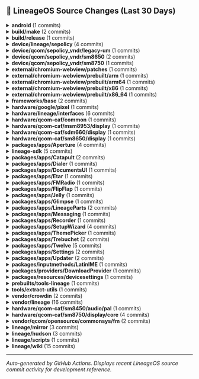 ## 📜 LineageOS Source Changes (Last 30 Days)

<details>
<summary><b>android</b> (1 commits)</summary>

- [51cbbb8](https://github.com/LineageOS/android/commit/51cbbb8) manifest: Drop superproject tag
  
  Author: Alexander Koskovich  
  Date: Sun Aug 17 22:12:22 2025 +0000


</details>

<details>
<summary><b>build/make</b> (2 commits)</summary>

- [ea2c302](https://github.com/LineageOS/android_build/commit/ea2c302) gen_build-manifest: Ensure that we in TOP when executed
  
  Author: Nolen Johnson  
  Date: Fri Aug 22 00:37:45 2025 +0000

- [cc3952e](https://github.com/LineageOS/android_build/commit/cc3952e) envsetup: lunch: Generate build-manifest.xml after roomservice finishes
  
  Author: Yumi Yukimura  
  Date: Wed Aug 20 21:30:52 2025 +0800


</details>

<details>
<summary><b>build/release</b> (1 commits)</summary>

- [f966e5e](https://github.com/LineageOS/android_build_release/commit/f966e5e) Bump Security String to 2025-08-01
  
  Author: althafvly  
  Date: Fri Aug 15 17:30:18 2025 +0000


</details>

<details>
<summary><b>device/lineage/sepolicy</b> (4 commits)</summary>

- [792d024](https://github.com/LineageOS/android_device_lineage_sepolicy/commit/792d024) qcom: Label AIDL LiveDisplay SDM HAL
  
  Author: LuK1337  
  Date: Mon Aug 18 19:13:29 2025 +0000

- [fac5591](https://github.com/LineageOS/android_device_lineage_sepolicy/commit/fac5591) common: Add LiveDisplay AIDL interface
  
  Author: LuK1337  
  Date: Mon Aug 18 19:13:28 2025 +0000

- [4dde0da](https://github.com/LineageOS/android_device_lineage_sepolicy/commit/4dde0da) common: Label vendor.lineage.health.IFastCharge/default
  
  Author: LuK1337  
  Date: Mon Aug 18 19:13:11 2025 +0000

- [f0ecd81](https://github.com/LineageOS/android_device_lineage_sepolicy/commit/f0ecd81) qcom: Remove cryptfshw remnants
  
  Author: Bruno Martins  
  Date: Sat Aug 16 23:01:46 2025 +0100


</details>

<details>
<summary><b>device/qcom/sepolicy_vndr/legacy-um</b> (1 commits)</summary>

- [d94d104](https://github.com/LineageOS/android_device_qcom_sepolicy_vndr/commit/d94d104) sepolicy: holi: Label pmr735a power supply nodes
  
  Author: LuK1337  
  Date: Mon Aug 4 15:54:40 2025 +0200


</details>

<details>
<summary><b>device/qcom/sepolicy_vndr/sm8650</b> (2 commits)</summary>

- [4ab0332](https://github.com/LineageOS/android_device_qcom_sepolicy_vndr/commit/4ab0332) generic: Allow init write to discard_max_bytes
  
  Author: dianlujitao  
  Date: Fri Jul 25 07:29:30 2025 -0400

- [a11bf61](https://github.com/LineageOS/android_device_qcom_sepolicy_vndr/commit/a11bf61) generic: Label discard_max_bytes sysfs
  
  Author: Michael Bestas  
  Date: Fri Jul 25 07:29:14 2025 -0400


</details>

<details>
<summary><b>device/qcom/sepolicy_vndr/sm8750</b> (1 commits)</summary>

- [44ffcf4](https://github.com/LineageOS/android_device_qcom_sepolicy_vndr/commit/44ffcf4) qva: Label AOSP NXP keymint and weaver HALs
  
  Author: dianlujitao  
  Date: Wed Aug 6 21:31:46 2025 +0800


</details>

<details>
<summary><b>external/chromium-webview/patches</b> (1 commits)</summary>

- [667fc9a](https://github.com/LineageOS/android_external_chromium-webview_patches/commit/667fc9a) Update Chromium Webview to 139.0.7258.143
  
  Author: Kevin F. Haggerty  
  Date: Wed Aug 20 05:51:16 2025 -0600


</details>

<details>
<summary><b>external/chromium-webview/prebuilt/arm</b> (1 commits)</summary>

- [e6e3d8c](https://github.com/LineageOS/android_external_chromium-webview_prebuilt_arm/commit/e6e3d8c) Update Chromium Webview arm to 139.0.7258.143
  
  Author: Kevin F. Haggerty  
  Date: Thu Aug 21 05:59:48 2025 -0600


</details>

<details>
<summary><b>external/chromium-webview/prebuilt/arm64</b> (1 commits)</summary>

- [f96b15f](https://github.com/LineageOS/android_external_chromium-webview_prebuilt_arm64/commit/f96b15f) Update Chromium Webview arm64 to 139.0.7258.143
  
  Author: Kevin F. Haggerty  
  Date: Thu Aug 21 05:59:52 2025 -0600


</details>

<details>
<summary><b>external/chromium-webview/prebuilt/x86</b> (1 commits)</summary>

- [7696271](https://github.com/LineageOS/android_external_chromium-webview_prebuilt_x86/commit/7696271) Update Chromium Webview x86 to 139.0.7258.143
  
  Author: Kevin F. Haggerty  
  Date: Thu Aug 21 05:59:55 2025 -0600


</details>

<details>
<summary><b>external/chromium-webview/prebuilt/x86_64</b> (1 commits)</summary>

- [3edd0fb](https://github.com/LineageOS/android_external_chromium-webview_prebuilt_x86_64/commit/3edd0fb) Update Chromium Webview x86_64 to 139.0.7258.143
  
  Author: Kevin F. Haggerty  
  Date: Thu Aug 21 05:59:59 2025 -0600


</details>

<details>
<summary><b>frameworks/base</b> (2 commits)</summary>

- [8e028104](https://github.com/LineageOS/android_frameworks_base/commit/8e028104) Defer remove splash screen while device is locked
  
  Author: wilsonshih  
  Date: Thu Aug 14 12:38:42 2025 +0530

- [2f8ad755](https://github.com/LineageOS/android_frameworks_base/commit/2f8ad755) Handle exceptions from querying appinfo in RemoteViews#addAppWidget.
  
  Author: Sunny Goyal  
  Date: Wed Aug 13 11:47:57 2025 +0530


</details>

<details>
<summary><b>hardware/google/pixel</b> (1 commits)</summary>

- [1dee182](https://github.com/LineageOS/android_hardware_google_pixel/commit/1dee182) Revert &quot;pixel: Disable lineage health HAL&quot;
  
  Author: Michael Bestas  
  Date: Wed Jul 30 00:09:15 2025 +0000


</details>

<details>
<summary><b>hardware/lineage/interfaces</b> (6 commits)</summary>

- [41de4ce](https://github.com/LineageOS/android_hardware_lineage_interfaces/commit/41de4ce) livedisplay: sdm: Initial AIDL port
  
  Author: LuK1337  
  Date: Mon Aug 18 19:13:29 2025 +0000

- [60cc965](https://github.com/LineageOS/android_hardware_lineage_interfaces/commit/60cc965) livedisplay: Add AIDL interface
  
  Author: LuK1337  
  Date: Mon Aug 18 19:13:28 2025 +0000

- [45dc39c](https://github.com/LineageOS/android_hardware_lineage_interfaces/commit/45dc39c) health: Clean up ChargingControl includes
  
  Author: Bruno Martins  
  Date: Mon Aug 18 19:13:28 2025 +0000

- [45b11ff](https://github.com/LineageOS/android_hardware_lineage_interfaces/commit/45b11ff) health: Explicitly declare AIDL version in VINTF
  
  Author: Bruno Martins  
  Date: Mon Aug 18 19:13:28 2025 +0000

- [ea235df](https://github.com/LineageOS/android_hardware_lineage_interfaces/commit/ea235df) health: Implement IFastCharge interface
  
  Author: LuK1337  
  Date: Mon Aug 18 19:13:11 2025 +0000

- [d12792c](https://github.com/LineageOS/android_hardware_lineage_interfaces/commit/d12792c) Remove old Broadcom NFC impl
  
  Author: Bruno Martins  
  Date: Sun Aug 17 00:54:35 2025 +0100


</details>

<details>
<summary><b>hardware/qcom-caf/common</b> (1 commits)</summary>

- [99d7aac](https://github.com/LineageOS/android_hardware_qcom-caf_common/commit/99d7aac) rfs: Add modem_firmware to RFS install targets
  
  Author: kmiit  
  Date: Sun Aug 10 08:43:15 2025 +0000


</details>

<details>
<summary><b>hardware/qcom-caf/msm8953/display</b> (1 commits)</summary>

- [6cfaebb](https://github.com/LineageOS/android_hardware_qcom_display/commit/6cfaebb) sdm: Remove VIDEO_MODE_DEFER_RETIRE_FENCE ifdef
  
  Author: LuK1337  
  Date: Tue Jul 29 23:17:20 2025 +0200


</details>

<details>
<summary><b>hardware/qcom-caf/sdm660/display</b> (1 commits)</summary>

- [dfcc000](https://github.com/LineageOS/android_hardware_qcom_display/commit/dfcc000) sdm: Remove VIDEO_MODE_DEFER_RETIRE_FENCE ifdef
  
  Author: LuK1337  
  Date: Tue Jul 29 23:15:26 2025 +0200


</details>

<details>
<summary><b>hardware/qcom-caf/sm8650/display</b> (1 commits)</summary>

- [b586b40](https://github.com/LineageOS/android_hardware_qcom_display/commit/b586b40) sdm: Define page size if it&#x27;s not defined
  
  Author: Baldev Sahu  
  Date: Tue Jul 29 21:25:27 2025 +0200


</details>

<details>
<summary><b>packages/apps/Aperture</b> (4 commits)</summary>

- [8400f48](https://github.com/LineageOS/android_packages_apps_Aperture/commit/8400f48) Automatic translation import
  
  Author: LineageOS Infra  
  Date: Fri Aug 15 18:36:41 2025 +0000

- [82d6068](https://github.com/LineageOS/android_packages_apps_Aperture/commit/82d6068) Aperture: Update CameraX to 1.5.0-rc01
  
  Author: LuK1337  
  Date: Wed Aug 13 20:29:33 2025 +0200

- [f1d7cb0](https://github.com/LineageOS/android_packages_apps_Aperture/commit/f1d7cb0) Aperture: Update CameraX to 1.5.0-beta02
  
  Author: LuK1337  
  Date: Wed Aug 13 19:38:01 2025 +0200

- [7f948a8](https://github.com/LineageOS/android_packages_apps_Aperture/commit/7f948a8) Automatic translation import
  
  Author: LineageOS Infra  
  Date: Fri Aug 1 21:13:43 2025 +0000


</details>

<details>
<summary><b>lineage-sdk</b> (5 commits)</summary>

- [787a24e](https://github.com/LineageOS/android_lineage-sdk/commit/787a24e) Wire up AIDL LiveDisplay HAL
  
  Author: LuK1337  
  Date: Sat Aug 16 20:38:11 2025 +0200

- [cf9f156](https://github.com/LineageOS/android_lineage-sdk/commit/cf9f156) sdk: Add lineagehealth IFastCharge interface support
  
  Author: LuK1337  
  Date: Sat Aug 16 20:38:11 2025 +0200

- [68106a6](https://github.com/LineageOS/android_lineage-sdk/commit/68106a6) Automatic translation import
  
  Author: LineageOS Infra  
  Date: Fri Aug 1 21:13:43 2025 +0000

- [05e3e33](https://github.com/LineageOS/android_lineage-sdk/commit/05e3e33) health: Fix limit notification
  
  Author: Luofan Chen  
  Date: Mon Jul 28 12:44:43 2025 +0000

- [12ab886](https://github.com/LineageOS/android_lineage-sdk/commit/12ab886) health: Implement new charging control battery listener
  
  Author: Luofan Chen  
  Date: Mon Jul 28 12:44:39 2025 +0000


</details>

<details>
<summary><b>packages/apps/Catapult</b> (2 commits)</summary>

- [f6e4332](https://github.com/LineageOS/android_packages_apps_Catapult/commit/f6e4332) Automatic translation import
  
  Author: LineageOS Infra  
  Date: Fri Aug 15 18:36:41 2025 +0000

- [47bb118](https://github.com/LineageOS/android_packages_apps_Catapult/commit/47bb118) Automatic translation import
  
  Author: LineageOS Infra  
  Date: Fri Aug 1 21:13:44 2025 +0000


</details>

<details>
<summary><b>packages/apps/Dialer</b> (1 commits)</summary>

- [71be011](https://github.com/LineageOS/android_packages_apps_Dialer/commit/71be011) Automatic translation import
  
  Author: LineageOS Infra  
  Date: Fri Aug 1 21:13:45 2025 +0000


</details>

<details>
<summary><b>packages/apps/DocumentsUI</b> (1 commits)</summary>

- [f7d17ba](https://github.com/LineageOS/android_packages_apps_DocumentsUI/commit/f7d17ba) Automatic translation import
  
  Author: LineageOS Infra  
  Date: Fri Aug 1 21:13:46 2025 +0000


</details>

<details>
<summary><b>packages/apps/Etar</b> (1 commits)</summary>

- [d312f41](https://github.com/LineageOS/android_packages_apps_Etar/commit/d312f41) Automatic translation import
  
  Author: LineageOS Infra  
  Date: Fri Aug 1 21:13:47 2025 +0000


</details>

<details>
<summary><b>packages/apps/FMRadio</b> (1 commits)</summary>

- [0823949](https://github.com/LineageOS/android_packages_apps_FMRadio/commit/0823949) Automatic translation import
  
  Author: LineageOS Infra  
  Date: Fri Aug 1 21:13:48 2025 +0000


</details>

<details>
<summary><b>packages/apps/FlipFlap</b> (1 commits)</summary>

- [638533e](https://github.com/LineageOS/android_packages_apps_FlipFlap/commit/638533e) Automatic translation import
  
  Author: LineageOS Infra  
  Date: Fri Aug 1 21:13:48 2025 +0000


</details>

<details>
<summary><b>packages/apps/Jelly</b> (1 commits)</summary>

- [aad4d12](https://github.com/LineageOS/android_packages_apps_Jelly/commit/aad4d12) Automatic translation import
  
  Author: LineageOS Infra  
  Date: Fri Aug 1 21:13:50 2025 +0000


</details>

<details>
<summary><b>packages/apps/Glimpse</b> (1 commits)</summary>

- [01654bb](https://github.com/LineageOS/android_packages_apps_Glimpse/commit/01654bb) Automatic translation import
  
  Author: LineageOS Infra  
  Date: Fri Aug 1 21:13:49 2025 +0000


</details>

<details>
<summary><b>packages/apps/LineageParts</b> (2 commits)</summary>

- [25f3e4e](https://github.com/LineageOS/android_packages_apps_LineageParts/commit/25f3e4e) Automatic translation import
  
  Author: LineageOS Infra  
  Date: Fri Aug 15 18:36:43 2025 +0000

- [564c276](https://github.com/LineageOS/android_packages_apps_LineageParts/commit/564c276) Automatic translation import
  
  Author: LineageOS Infra  
  Date: Fri Aug 1 21:13:50 2025 +0000


</details>

<details>
<summary><b>packages/apps/Messaging</b> (1 commits)</summary>

- [e5e9566](https://github.com/LineageOS/android_packages_apps_Messaging/commit/e5e9566) Automatic translation import
  
  Author: LineageOS Infra  
  Date: Fri Aug 1 21:13:51 2025 +0000


</details>

<details>
<summary><b>packages/apps/Recorder</b> (1 commits)</summary>

- [0c8bad3](https://github.com/LineageOS/android_packages_apps_Recorder/commit/0c8bad3) Automatic translation import
  
  Author: LineageOS Infra  
  Date: Fri Aug 1 21:13:52 2025 +0000


</details>

<details>
<summary><b>packages/apps/SetupWizard</b> (4 commits)</summary>

- [bf0afd2](https://github.com/LineageOS/android_packages_apps_SetupWizard/commit/bf0afd2) SetupWizard: Add option to skip setup wizard on eng builds
  
  Author: Inhishonor  
  Date: Fri Aug 15 22:37:46 2025 +0000

- [ff8446a](https://github.com/LineageOS/android_packages_apps_SetupWizard/commit/ff8446a) Automatic translation import
  
  Author: LineageOS Infra  
  Date: Fri Aug 15 18:36:43 2025 +0000

- [00fff59](https://github.com/LineageOS/android_packages_apps_SetupWizard/commit/00fff59) SetupWizard: Update wizard scripts for 15
  
  Author: LuK1337  
  Date: Tue Aug 12 14:52:00 2025 +0200

- [06bff70](https://github.com/LineageOS/android_packages_apps_SetupWizard/commit/06bff70) Automatic translation import
  
  Author: LineageOS Infra  
  Date: Fri Aug 1 21:13:53 2025 +0000


</details>

<details>
<summary><b>packages/apps/ThemePicker</b> (1 commits)</summary>

- [5228c51](https://github.com/LineageOS/android_packages_apps_ThemePicker/commit/5228c51) Automatic translation import
  
  Author: LineageOS Infra  
  Date: Fri Aug 1 21:13:54 2025 +0000


</details>

<details>
<summary><b>packages/apps/Trebuchet</b> (2 commits)</summary>

- [30555e2](https://github.com/LineageOS/android_packages_apps_Trebuchet/commit/30555e2) Launcher3: Add permission for contextual search
  
  Author: Pranav Vashi  
  Date: Tue Aug 12 21:04:21 2025 +0200

- [7c5366b](https://github.com/LineageOS/android_packages_apps_Trebuchet/commit/7c5366b) Automatic translation import
  
  Author: LineageOS Infra  
  Date: Fri Aug 1 21:13:54 2025 +0000


</details>

<details>
<summary><b>packages/apps/Twelve</b> (5 commits)</summary>

- [892bdbb](https://github.com/LineageOS/android_packages_apps_Twelve/commit/892bdbb) Twelve: TwelveAudioSink: Add missing delegates to defaultAudioSink
  
  Author: Luca Stefani  
  Date: Wed Aug 20 21:45:44 2025 +0000

- [e632271](https://github.com/LineageOS/android_packages_apps_Twelve/commit/e632271) Twelve: Update to media3 1.8.0
  
  Author: Luca Stefani  
  Date: Mon Aug 18 13:32:17 2025 +0200

- [c5d94ea](https://github.com/LineageOS/android_packages_apps_Twelve/commit/c5d94ea) Automatic translation import
  
  Author: LineageOS Infra  
  Date: Fri Aug 15 18:36:44 2025 +0000

- [397c8ca](https://github.com/LineageOS/android_packages_apps_Twelve/commit/397c8ca) Automatic translation import
  
  Author: LineageOS Infra  
  Date: Fri Aug 1 21:13:55 2025 +0000

- [8b48e37](https://github.com/LineageOS/android_packages_apps_Twelve/commit/8b48e37) Twelve: Fix typo in string name
  
  Author: Inhishonor  
  Date: Fri Aug 1 19:45:36 2025 +0000


</details>

<details>
<summary><b>packages/apps/Settings</b> (2 commits)</summary>

- [6f25245d](https://github.com/LineageOS/android_packages_apps_Settings/commit/6f25245d) Settings: Add lineagehealth IFastCharge interface support
  
  Author: LuK1337  
  Date: Sat Aug 16 19:26:05 2025 +0000

- [608e3772](https://github.com/LineageOS/android_packages_apps_Settings/commit/608e3772) Automatic translation import
  
  Author: LineageOS Infra  
  Date: Fri Aug 1 21:13:52 2025 +0000


</details>

<details>
<summary><b>packages/apps/Updater</b> (2 commits)</summary>

- [88f35f1](https://github.com/LineageOS/android_packages_apps_Updater/commit/88f35f1) Updater: push-update: Allow specifying serial number
  
  Author: Nolen Johnson  
  Date: Thu Aug 14 18:15:00 2025 -0400

- [a689cb3](https://github.com/LineageOS/android_packages_apps_Updater/commit/a689cb3) Automatic translation import
  
  Author: LineageOS Infra  
  Date: Fri Aug 1 21:13:56 2025 +0000


</details>

<details>
<summary><b>packages/inputmethods/LatinIME</b> (1 commits)</summary>

- [34ff6b2](https://github.com/LineageOS/android_packages_inputmethods_LatinIME/commit/34ff6b2) Automatic translation import
  
  Author: LineageOS Infra  
  Date: Fri Aug 1 21:13:57 2025 +0000


</details>

<details>
<summary><b>packages/providers/DownloadProvider</b> (1 commits)</summary>

- [723daf6](https://github.com/LineageOS/android_packages_providers_DownloadProvider/commit/723daf6) Automatic translation import
  
  Author: LineageOS Infra  
  Date: Fri Aug 1 21:13:57 2025 +0000


</details>

<details>
<summary><b>packages/resources/devicesettings</b> (1 commits)</summary>

- [85e6e4a](https://github.com/LineageOS/android_packages_resources_devicesettings/commit/85e6e4a) Automatic translation import
  
  Author: LineageOS Infra  
  Date: Fri Aug 1 21:13:58 2025 +0000


</details>

<details>
<summary><b>prebuilts/tools-lineage</b> (1 commits)</summary>

- [6122a66](https://github.com/LineageOS/android_prebuilts_tools-lineage/commit/6122a66) tools-lineage: Expose `mogrify` as `prebuilt_build_tool`
  
  Author: Yumi Yukimura  
  Date: Fri Aug 15 17:26:44 2025 +0800


</details>

<details>
<summary><b>tools/extract-utils</b> (1 commits)</summary>

- [b166df5](https://github.com/LineageOS/android_tools_extract-utils/commit/b166df5) extract_utils: sort only groups of blobs
  
  Author: LuK1337  
  Date: Thu Aug 7 00:31:31 2025 +0200


</details>

<details>
<summary><b>vendor/crowdin</b> (2 commits)</summary>

- [0daf944](https://github.com/LineageOS/android_vendor_crowdin/commit/0daf944) Automatic translation import
  
  Author: LineageOS Infra  
  Date: Fri Aug 15 18:36:52 2025 +0000

- [ddd8d75](https://github.com/LineageOS/android_vendor_crowdin/commit/ddd8d75) Automatic translation import
  
  Author: LineageOS Infra  
  Date: Fri Aug 1 21:14:06 2025 +0000


</details>

<details>
<summary><b>vendor/lineage</b> (16 commits)</summary>

- [e69f4b9](https://github.com/LineageOS/android_vendor_lineage/commit/e69f4b9) lineage: Move build-manifest.xml generation to a separate script
  
  Author: Yumi Yukimura  
  Date: Wed Aug 20 21:31:53 2025 +0800

- [88c9f6b](https://github.com/LineageOS/android_vendor_lineage/commit/88c9f6b) fixup! lineage: Convert build-manifest.xml to Android.bp
  
  Author: Yumi Yukimura  
  Date: Wed Aug 20 21:31:53 2025 +0800

- [73be49e](https://github.com/LineageOS/android_vendor_lineage/commit/73be49e) config: Add vendor.lineage.livedisplay V1
  
  Author: LuK1337  
  Date: Mon Aug 18 19:13:28 2025 +0000

- [c612466](https://github.com/LineageOS/android_vendor_lineage/commit/c612466) config: common: Correct build-manifest package name
  
  Author: Nolen Johnson  
  Date: Mon Aug 18 11:43:01 2025 -0400

- [6274644](https://github.com/LineageOS/android_vendor_lineage/commit/6274644) APNs: Add Inwi (Morocco)
  
  Author: Onelots  
  Date: Mon Aug 18 13:37:52 2025 +0000

- [c578471](https://github.com/LineageOS/android_vendor_lineage/commit/c578471) charger: Convert to Android.bp
  
  Author: Yumi Yukimura  
  Date: Mon Aug 18 13:37:27 2025 +0000

- [c570b18](https://github.com/LineageOS/android_vendor_lineage/commit/c570b18) bootanimation: Convert to Android.bp
  
  Author: Yumi Yukimura  
  Date: Mon Aug 18 13:37:27 2025 +0000

- [918ad74](https://github.com/LineageOS/android_vendor_lineage/commit/918ad74) lineage: Convert build-manifest.xml to Android.bp
  
  Author: Yumi Yukimura  
  Date: Mon Aug 18 13:37:27 2025 +0000

- [cb8e4e2](https://github.com/LineageOS/android_vendor_lineage/commit/cb8e4e2) kernel: Introduce macros for comparing versions and make use of them
  
  Author: LuK1337  
  Date: Sun Aug 17 17:45:56 2025 +0200

- [cb1091b](https://github.com/LineageOS/android_vendor_lineage/commit/cb1091b) Update APN settings for Odido/T-Mobile NL
  
  Author: Yannick Binnenweg  
  Date: Mon Aug 4 18:01:24 2025 +0000

- [ac32edd](https://github.com/LineageOS/android_vendor_lineage/commit/ac32edd) apns: Update US Mobile APNs
  
  Author: Alexander Koskovich  
  Date: Tue Jul 29 18:34:20 2025 -0400

- [2565e14](https://github.com/LineageOS/android_vendor_lineage/commit/2565e14) apns: Add AT&amp;T 5G NSA &amp; SA APNs (310
  
  Author: 410) from att5g[sa]_us-64000000006  
  Date: Alexander Koskovich|Sat Jul 26 15:22:10 2025 -0400

- [98873ba](https://github.com/LineageOS/android_vendor_lineage/commit/98873ba) apns-conf: Update carriers from the Philippines
  
  Author: Marc Bourgoin  
  Date: Fri Jul 25 19:52:53 2025 +0000

- [3b3131f](https://github.com/LineageOS/android_vendor_lineage/commit/3b3131f) apns: Update Verizon (311
  
  Author: 480) from verizon_us-64000000022  
  Date: Alexander Koskovich|Fri Jul 25 08:43:02 2025 -0400

- [49aab7e](https://github.com/LineageOS/android_vendor_lineage/commit/49aab7e) apns: Update Xfinity Mobile MVNO (311
  
  Author: 480) from xfinity_us-64000000012  
  Date: Alexander Koskovich|Fri Jul 25 08:43:02 2025 -0400

- [eac47c1](https://github.com/LineageOS/android_vendor_lineage/commit/eac47c1) Add mvno_match_data to StraightTalk Verizon
  
  Author: Alexander Koskovich  
  Date: Fri Jul 25 08:42:30 2025 -0400


</details>

<details>
<summary><b>hardware/qcom-caf/sm8450/audio/pal</b> (1 commits)</summary>

- [16bdaec](https://github.com/LineageOS/android_vendor_qcom_opensource_arpal-lx/commit/16bdaec) ResourceManager: fix activeStreams check
  
  Author: Tommaso Fonda  
  Date: Sat Jul 26 18:11:46 2025 +0200


</details>

<details>
<summary><b>hardware/qcom-caf/sm8750/display/core</b> (4 commits)</summary>

- [100ac95](https://github.com/LineageOS/android_vendor_qcom_opensource_display-core/commit/100ac95) Revert &quot;Revert^2 &quot;sdm: add support for DS merge mode&quot;&quot;
  
  Author: LuK1337  
  Date: Thu Jul 31 01:54:14 2025 +0200

- [557a72d](https://github.com/LineageOS/android_vendor_qcom_opensource_display-core/commit/557a72d) display-core: Make IsGPUHWAvailable() non-virtual and force it to true
  
  Author: LuK1337  
  Date: Tue Jul 29 22:39:05 2025 +0200

- [8cdf166](https://github.com/LineageOS/android_vendor_qcom_opensource_display-core/commit/8cdf166) display-core: fix compilation for Android 16
  
  Author: Jim Wang  
  Date: Tue Jul 29 20:35:49 2025 +0200

- [f0831ee](https://github.com/LineageOS/android_vendor_qcom_opensource_display-core/commit/f0831ee) Revert &quot;snapalloc: Fix unannotated fall-through compilation errors&quot;
  
  Author: LuK1337  
  Date: Tue Jul 29 20:35:47 2025 +0200


</details>

<details>
<summary><b>vendor/qcom/opensource/commonsys/fm</b> (2 commits)</summary>

- [2c03486](https://github.com/LineageOS/android_vendor_qcom_opensource_fm-commonsys/commit/2c03486) Automatic translation import
  
  Author: LineageOS Infra  
  Date: Fri Aug 15 18:36:45 2025 +0000

- [6f3546e](https://github.com/LineageOS/android_vendor_qcom_opensource_fm-commonsys/commit/6f3546e) Automatic translation import
  
  Author: LineageOS Infra  
  Date: Fri Aug 1 21:13:59 2025 +0000


</details>

<details>
<summary><b>lineage/mirror</b> (3 commits)</summary>

- [4148dda](https://github.com/LineageOS/mirror/commit/4148dda) Updated to 20-Aug-2025 22:01 UTC
  
  Author: Tim Schumacher  
  Date: Thu Aug 21 00:01:32 2025 +0200

- [357e63f](https://github.com/LineageOS/mirror/commit/357e63f) Updated to 13-Aug-2025 22:01 UTC
  
  Author: Tim Schumacher  
  Date: Thu Aug 14 00:01:31 2025 +0200

- [ad7d32a](https://github.com/LineageOS/mirror/commit/ad7d32a) Updated aosp-minimal to 09-Aug-2025 21:24 UTC
  
  Author: Tim Schumacher  
  Date: Sat Aug 9 23:24:49 2025 +0200


</details>

<details>
<summary><b>lineage/hudson</b> (3 commits)</summary>

- [c38f087](https://github.com/LineageOS/hudson/commit/c38f087) nx659j is back to the game
  
  Author: Wiktor Rudzki  
  Date: Wed Aug 6 18:52:52 2025 +0200

- [25bbe2a](https://github.com/LineageOS/hudson/commit/25bbe2a) hudson: Revive r8q
  
  Author: Atakan  
  Date: Sun Jul 27 15:32:45 2025 +0000

- [48fecb4](https://github.com/LineageOS/hudson/commit/48fecb4) hudson: Add Nothing Phone (2) (Pong)
  
  Author: chandu078  
  Date: Sun Jul 27 11:37:10 2025 +0530


</details>

<details>
<summary><b>lineage/scripts</b> (1 commits)</summary>

- [555bd7c](https://github.com/LineageOS/scripts/commit/555bd7c) build-webview: Update default webview to 139.0.7258.143
  
  Author: Kevin F. Haggerty  
  Date: Wed Aug 20 05:46:36 2025 -0600


</details>

<details>
<summary><b>lineage/wiki</b> (15 commits)</summary>

- [60e568e](https://github.com/LineageOS/lineage_wiki/commit/60e568e) wiki: Update Pong battery tech and models
  
  Author: chandu078  
  Date: Tue Aug 12 09:16:15 2025 +0000

- [5af8d95](https://github.com/LineageOS/lineage_wiki/commit/5af8d95) wiki: filename.zip -&gt; /path/to/zip
  
  Author: LuK1337  
  Date: Fri Aug 8 11:45:21 2025 +0200

- [5b4f098](https://github.com/LineageOS/lineage_wiki/commit/5b4f098) wiki: Revive nx659j
  
  Author: Wiktor Rudzki  
  Date: Wed Aug 6 18:56:04 2025 +0200

- [9fe2afe](https://github.com/LineageOS/lineage_wiki/commit/9fe2afe) wiki: Switch Oxygen Updater download URL from Google Play to GitHub
  
  Author: LuK1337  
  Date: Sat Aug 2 15:56:40 2025 +0200

- [f844c2d](https://github.com/LineageOS/lineage_wiki/commit/f844c2d) wiki: Improve wording and commands in blob extraction
  
  Author: Inhishonor  
  Date: Thu Jul 31 14:50:38 2025 -0400

- [e01bffa](https://github.com/LineageOS/lineage_wiki/commit/e01bffa) wiki: Fix wording in brotli archive extraction
  
  Author: Inhishonor  
  Date: Thu Jul 31 18:48:01 2025 +0000

- [8532bf2](https://github.com/LineageOS/lineage_wiki/commit/8532bf2) wiki: Remove links to OnePlus softwareupgrade page
  
  Author: LuK1337  
  Date: Wed Jul 30 17:31:22 2025 +0200

- [75f7b3d](https://github.com/LineageOS/lineage_wiki/commit/75f7b3d) wiki: Link to the latest payload-dumper-go release
  
  Author: LuK1337  
  Date: Wed Jul 30 17:26:33 2025 +0200

- [b321d04](https://github.com/LineageOS/lineage_wiki/commit/b321d04) wiki: Improve wording of the adb_flash_success tip
  
  Author: Inhishonor  
  Date: Mon Jul 28 17:55:52 2025 -0700

- [69d8033](https://github.com/LineageOS/lineage_wiki/commit/69d8033) wiki: Change formatting of commands in install and upgrade
  
  Author: Inhishonor  
  Date: Mon Jul 28 17:55:45 2025 -0700

- [f93d830](https://github.com/LineageOS/lineage_wiki/commit/f93d830) wiki: devices: Revive r8q
  
  Author: Atakan  
  Date: Sun Jul 27 18:20:06 2025 +0300

- [597c567](https://github.com/LineageOS/lineage_wiki/commit/597c567) wiki: Add `current_branch` validation
  
  Author: LuK1337  
  Date: Sun Jul 27 11:44:17 2025 +0200

- [49ddbc9](https://github.com/LineageOS/lineage_wiki/commit/49ddbc9) wiki: Add Nothing Phone (2)
  
  Author: chandu078  
  Date: Sun Jul 27 09:43:45 2025 +0000

- [ab3acc6](https://github.com/LineageOS/lineage_wiki/commit/ab3acc6) wiki: Sort nuwa&#x27;s peripherals
  
  Author: LuK1337  
  Date: Sun Jul 27 11:24:04 2025 +0200

- [697f827](https://github.com/LineageOS/lineage_wiki/commit/697f827) wiki: Add Galaxy Tab S7 (LTE)
  
  Author: Bruno Martins  
  Date: Thu Jul 24 20:58:07 2025 +0000


</details>

---

_Auto-generated by GitHub Actions. Displays recent LineageOS source commit activity for development reference._
